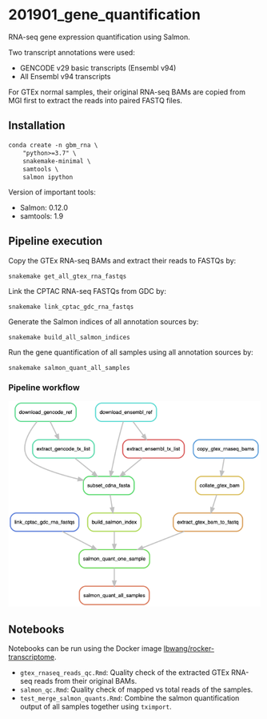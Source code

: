 # 201901_gene_quantification
RNA-seq gene expression quantification using Salmon.

Two transcript annotations were used:

- GENCODE v29 basic transcripts (Ensembl v94)
- All Ensembl v94 transcripts

For GTEx normal samples, their original RNA-seq BAMs are copied from MGI first
to extract the reads into paired FASTQ files.


## Installation

    conda create -n gbm_rna \
        "python>=3.7" \
        snakemake-minimal \
        samtools \
        salmon ipython

Version of important tools:
- Salmon: 0.12.0
- samtools: 1.9


## Pipeline execution
Copy the GTEx RNA-seq BAMs and extract their reads to FASTQs by:

    snakemake get_all_gtex_rna_fastqs

Link the CPTAC RNA-seq FASTQs from GDC by:

    snakemake link_cptac_gdc_rna_fastqs

Generate the Salmon indices of all annotation sources by:

    snakemake build_all_salmon_indices

Run the gene quantification of all samples using all annotation sources by:

    snakemake salmon_quant_all_samples


### Pipeline workflow
![](figures/ruledag.png)


## Notebooks
Notebooks can be run using the Docker image [lbwang/rocker-transcriptome].

- `gtex_rnaseq_reads_qc.Rmd`: Quality check of the extracted GTEx RNA-seq reads from their original BAMs.
- `salmon_qc.Rmd`: Quality check of mapped vs total reads of the samples.
- `test_merge_salmon_quants.Rmd`: Combine the salmon quantification output of all samples together using `tximport`.

[lbwang/rocker-transcriptome]: https://hub.docker.com/r/lbwang/rocker-transcriptome
